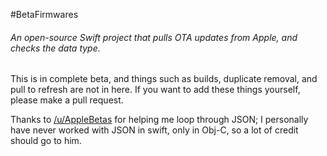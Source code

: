 #BetaFirmwares

###### An open-source Swift project that pulls OTA updates from Apple, and checks the data type.

This is in complete beta, and things such as builds, duplicate removal, and pull to refresh are not in here.
If you want to add these things yourself, please make a pull request.

Thanks to [/u/AppleBetas](https://reddit.com/user/AppleBetas) for helping me loop through JSON; I personally have never worked with JSON in swift, only in Obj-C, so a lot of credit should go to him.
